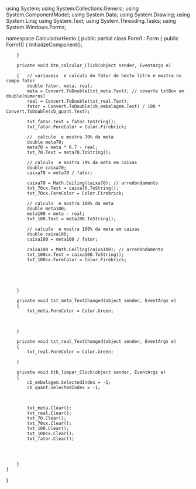 using System;
using System.Collections.Generic;
using System.ComponentModel;
using System.Data;
using System.Drawing;
using System.Linq;
using System.Text;
using System.Threading.Tasks;
using System.Windows.Forms;

namespace CalculadorHecto
{
    public partial class Form1 : Form
    {
        public Form1()
        {
            InitializeComponent();

           
        }

        private void btn_calcular_Click(object sender, EventArgs e)

        {   // variaveis  e calculo do fator de hecto litro e mostra no campo fator
            double fator, meta, real;
            meta = Convert.ToDouble(txt_meta.Text); // coverte txtBox em double(numeros)
            real = Convert.ToDouble(txt_real.Text);               
            fator = Convert.ToDouble(cb_embalagem.Text) / 100 * Convert.ToDouble(cb_quant.Text);

            txt_fator.Text = fator.ToString();
            txt_fator.ForeColor = Color.Firebrick;

            //  calculo  e mostra 70% da meta
            double meta70;
            meta70 = meta * 0.7 - real;
            txt_70.Text = meta70.ToString();

            // calculo  e mostra 70% da meta em caixas
            double caixa70;
            caixa70 = meta70 / fator;
           
            caixa70 = Math.Ceiling(caixa70); // arredondamento 
            txt_70cx.Text = caixa70.ToString();
            txt_70cx.ForeColor = Color.Firebrick;

            // calculo  e mostra 100% da meta
            double meta100;
            meta100 = meta - real;
            txt_100.Text = meta100.ToString();

            // calculo  e mostra 100% da meta em caixas
            double caixa100;
            caixa100 = meta100 / fator;

            caixa100 = Math.Ceiling(caixa100); // arredondamento
            txt_100cx.Text = caixa100.ToString();
            txt_100cx.ForeColor = Color.Firebrick;





        }

        private void txt_meta_TextChanged(object sender, EventArgs e)
        {
            txt_meta.ForeColor = Color.Green;



        }

        private void txt_real_TextChanged(object sender, EventArgs e)
        {
            txt_real.ForeColor = Color.Green;

        }

        private void btb_limpar_Click(object sender, EventArgs e)
        {
            cb_embalagem.SelectedIndex = -1;
            cb_quant.SelectedIndex = -1;



            txt_meta.Clear();
            txt_real.Clear();
            txt_70.Clear();
            txt_70cx.Clear();
            txt_100.Clear();
            txt_100cx.Clear();
            txt_fator.Clear();

            


        }
    }

}
